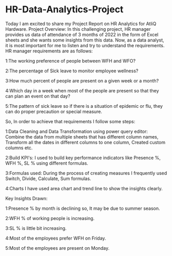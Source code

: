 # HR-Data-Analytics-Project
Today I am excited to share my Project Report on HR Analytics for AtliQ Hardware. Project Overview: In this challenging project, HR manager provides us data of attendance of 3 months of 2022 in the form of Excel sheets and she wants some insights from this data. Now, as a data analyst, it is most important for me to listen and try to understand the requirements. HR manager requirements are as follows:

1:The working preference of people between WFH and WFO?

2:The percentage of Sick leave to monitor employee wellness?

3:How much percent of people are present on a given week or a month?

4:Which day in a week when most of the people are present so that they can plan an event on that day?

5:The pattern of sick leave so if there is a situation of epidemic or flu, they can do proper precaution or special measure.

So, In order to achieve that requirements I follow some steps:

1:Data Cleaning and Data Transformation using power query editor: Combine the data from multiple sheets that has different column names, Transform all the dates in different columns to one column, Created custom columns etc.

2:Build KPI's: I used to build key performance indicators like Presence %, WFH %, SL % using different formulas.

3:Formulas used: During the process of creating measures I frequently used Switch, Divide, Calculate, Sum formulas.

4:Charts I have used area chart and trend line to show the insights clearly.

Key Insights Drawn:

1:Presence % by month is declining so, It may be due to summer season.

2:WFH % of working people is increasing.

3:SL % is little bit increasing.

4:Most of the employees prefer WFH on Friday.

5:Most of the employees are present on Monday.
